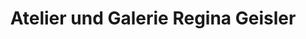 ---
title: "Atelier und Galerie Regina Geisler"
url: /hamburg/atelier-und-galerie-regina-geisler/
shop: Kunst
---